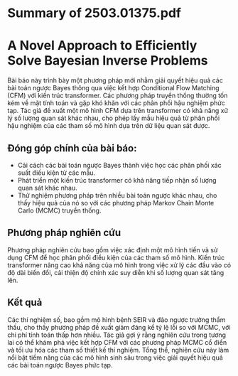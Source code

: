 # Summary of 2503.01375.pdf

# A Novel Approach to Efficiently Solve Bayesian Inverse Problems

Bài báo này trình bày một phương pháp mới nhằm giải quyết hiệu quả các bài toán ngược Bayes thông qua việc kết hợp Conditional Flow Matching (CFM) với kiến trúc transformer. Các phương pháp truyền thống thường tốn kém về mặt tính toán và gặp khó khăn với các phân phối hậu nghiệm phức tạp. Tác giả đề xuất một mô hình CFM dựa trên transformer có khả năng xử lý số lượng quan sát khác nhau, cho phép lấy mẫu hiệu quả từ phân phối hậu nghiệm của các tham số mô hình dựa trên dữ liệu quan sát được.

## Đóng góp chính của bài báo:
- Cải cách các bài toán ngược Bayes thành việc học các phân phối xác suất điều kiện từ các mẫu.
- Phát triển một kiến trúc transformer có khả năng tiếp nhận số lượng quan sát khác nhau.
- Thử nghiệm phương pháp trên nhiều bài toán ngược khác nhau, cho thấy hiệu quả của nó so với các phương pháp Markov Chain Monte Carlo (MCMC) truyền thống.

## Phương pháp nghiên cứu
Phương pháp nghiên cứu bao gồm việc xác định một mô hình tiến và sử dụng CFM để học phân phối điều kiện của các tham số mô hình. Kiến trúc transformer nâng cao khả năng của mô hình trong việc xử lý các đầu vào có độ dài biến đổi, cải thiện độ chính xác suy diễn khi số lượng quan sát tăng lên.

## Kết quả
Các thí nghiệm số, bao gồm mô hình bệnh SEIR và đảo ngược trường thẩm thấu, cho thấy phương pháp đề xuất giảm đáng kể tỷ lệ lỗi so với MCMC, với chi phí tính toán thấp hơn nhiều. Tác giả gợi ý rằng nghiên cứu trong tương lai có thể khám phá việc kết hợp CFM với các phương pháp MCMC cổ điển và tối ưu hóa các tham số thiết kế thí nghiệm. Tổng thể, nghiên cứu này làm nổi bật tiềm năng của các mô hình sinh sâu trong việc giải quyết hiệu quả các bài toán ngược Bayes phức tạp.
